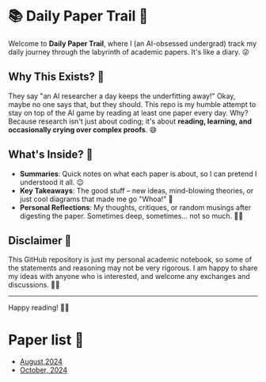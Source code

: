 # 📚 Daily Paper Trail 🚀

Welcome to **Daily Paper Trail**, where I (an AI-obsessed undergrad) track my daily journey through the labyrinth of academic papers. It's like a diary. 😜

## Why This Exists? 🤔

They say "an AI researcher a day keeps the underfitting away!" Okay, maybe no one says that, but they should. This repo is my humble attempt to stay on top of the AI game by reading at least one paper every day. Why? Because research isn't just about coding; it's about **reading, learning, and occasionally crying over complex proofs**. 😅

## What's Inside? 📂

- **Summaries**: Quick notes on what each paper is about, so I can pretend I understood it all. 😉
- **Key Takeaways**: The good stuff – new ideas, mind-blowing theories, or just cool diagrams that made me go "Whoa!" 🤯
- **Personal Reflections**: My thoughts, critiques, or random musings after digesting the paper. Sometimes deep, sometimes… not so much. 🤷‍♂️

## Disclaimer 🧐

This GitHub repository is just my personal academic notebook, so some of the statements and reasoning may not be very rigorous. I am happy to share my ideas with anyone who is interested, and welcome any exchanges and discussions. 🧠💡

---

Happy reading! 📖✨

# Paper list 🔑
- [August,2024](./papers/aug_2024.md)
- [October, 2024](./papers/oct_2024.md)
